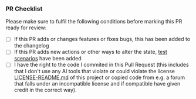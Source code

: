 ### PR Checklist

Please make sure to fulfil the following conditions before marking this PR ready for review:

-   [ ] If this PR adds or changes features or fixes bugs, this has been added to the changelog
-   [ ] If this PR adds new actions or other ways to alter the state, [test scenarios](https://github.com/hpi-sam/digital-fuesim-manv-public-test-scenarios) have been added
-   [ ] I have the right to the code I commited in this Pull Request (this includes that I don't use any AI tools that violate or could violate the license [LICENSE-README.md](LICENSE-README.md) of this project or copied code from e.g. a forum that falls under an incompatible license and if compatible have given credit in the correct way).
